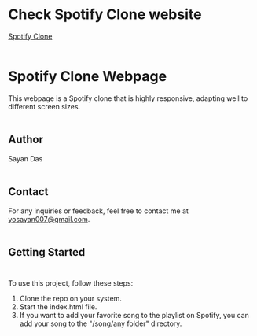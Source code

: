 # Check Spotify Clone website 
[Spotify Clone](https://spotifysayan.freewebhostmost.com/)<br><br>

# Spotify Clone Webpage<br>
This webpage is a Spotify clone that is highly responsive, adapting well to different screen sizes. <br><br>

## Author<br>
Sayan Das<br><br>

## Contact<br>
For any inquiries or feedback, feel free to contact me at yosayan007@gmail.com.<br><br>

## Getting Started<br><br>
To use this project, follow these steps:<br>

1. Clone the repo on your system.
2. Start the index.html file.
3. If you want to add your favorite song to the playlist on Spotify, you can add your song to the "/song/any folder" directory.
